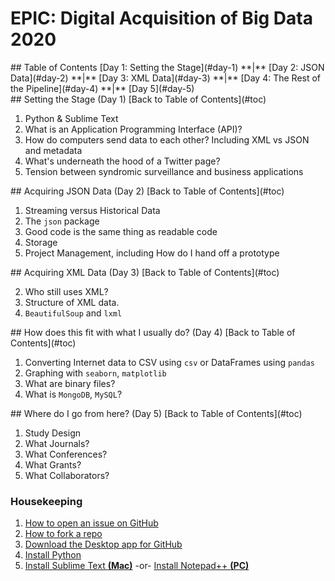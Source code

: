 # EPIC: Digital Acquisition of Big Data 2020

<div id="#toc"/>
## Table of Contents
 [Day 1: Setting the Stage](#day-1) **|** [Day 2: JSON Data](#day-2) **|** [Day 3: XML Data](#day-3) **|**
[Day 4: The Rest of the Pipeline](#day-4) **|** [Day 5](#day-5) 


<div id="day-1"/>
## Setting the Stage (Day 1)
[Back to Table of Contents](#toc)

1. Python & Sublime Text
2. What is an Application Programming Interface (API)?
3. How do computers send data to each other? Including XML vs JSON and metadata
4. What's underneath the hood of a Twitter page?
5. Tension between syndromic surveillance and business applications


<div id="day-2"/>
## Acquiring JSON Data (Day 2)
[Back to Table of Contents](#toc)

1. Streaming versus Historical Data
2. The `json` package
3. Good code is the same thing as readable code
4. Storage
5. Project Management, including How do I hand off a prototype


<div id="day-3"/>
## Acquiring XML Data (Day 3)
[Back to Table of Contents](#toc)

2. Who still uses XML?
3. Structure of XML data.
4. `BeautifulSoup` and `lxml`

<div id="day-4"/>
## How does this fit with what I usually do? (Day 4)
[Back to Table of Contents](#toc)

1. Converting Internet data to CSV using  `csv` or DataFrames using  `pandas` 
2. Graphing with `seaborn`, `matplotlib`
3. What are binary files? 
4. What is `MongoDB`, `MySQL`?

<div id="day-5"/>
## Where do I go from here? (Day 5)
[Back to Table of Contents](#toc)

1. Study Design
2. What Journals?
3. What Conferences?
4. What Grants?
5. What Collaborators?





### Housekeeping 

 1. [How to open an issue on GitHub](https://help.github.com/en/articles/creating-an-issue)
 1. [How to fork a repo](https://help.github.com/en/articles/fork-a-repo)
 1. [Download the Desktop app for GitHub](https://desktop.github.com/)
 1. [Install Python](https://www.python.org/downloads/)
 1. [Install Sublime Text **(Mac)**](https://www.sublimetext.com/)  -or- [Install Notepad++ **(PC)**](https://notepad-plus-plus.org/)
